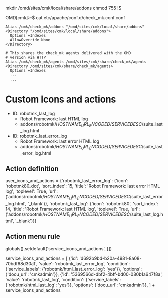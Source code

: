 mkdir /omd/sites/cmk/local/share/addons
chmod 755 !$



OMD[cmk]:~$ cat etc/apache/conf.d/check_mk.conf.conf 
```
Alias /cmk/check_mk/addons "/omd/sites/cmk/local/share/addons"
<Directory "/omd/sites/cmk/local/share/addons">
  Options +Indexes
  AllowOverride None
</Directory>

# This shares the check_mk agents delivered with the OMD
# version via HTTP
Alias /cmk/check_mk/agents /omd/sites/cmk/share/check_mk/agents
<Directory /omd/sites/cmk/share/check_mk/agents>
  Options +Indexes
  ...
  ...
```

# Custom Icons and actions

* ID: robotmk_last_log
  * Robot Framework: last HTML log
  * addons/robotmk/$HOSTNAME_URL_ENCODED$/$SERVICEDESC$/suite_last_log.html
* ID: robotmk_last_error_log
  * Robot Framework: last error HTML log
  * addons/robotmk/$HOSTNAME_URL_ENCODED$/$SERVICEDESC$/suite_last_error_log.html

## Action definition

user_icons_and_actions = {'robotmk_last_error_log': {'icon': 'robotmk80_dot',
                            'sort_index': 15,
                            'title': 'Robot Framework: last error HTML log',
                            'toplevel': True,
                            'url': ('addons/robotmk/$HOSTNAME_URL_ENCODED$/$SERVICEDESC$/suite_last_error_log.html',
                                    '_blank')},
 'robotmk_last_log': {'icon': 'robotmk80',
                      'sort_index': 14,
                      'title': 'Robot Framework: last HTML log',
                      'toplevel': True,
                      'url': ('addons/robotmk/$HOSTNAME_URL_ENCODED$/$SERVICEDESC$/suite_last_log.html',
                              '_blank')}}

## Action menu rule

globals().setdefault('service_icons_and_actions', [])

service_icons_and_actions = [
{'id': 'd692b9bd-b20a-4981-8a08-70bdf68d30a1', 'value': 'robotmk_last_error_log', 'condition': {'service_labels': {'robotmk/html_last_error_log': 'yes'}}, 'options': {'docu_url': 'cmkadmin'}},
{'id': '5369566d-dbf2-4bff-bd00-080b1a647f8a', 'value': 'robotmk_last_log', 'condition': {'service_labels': {'robotmk/html_last_log': 'yes'}}, 'options': {'docu_url': 'cmkadmin'}},
] + service_icons_and_actions